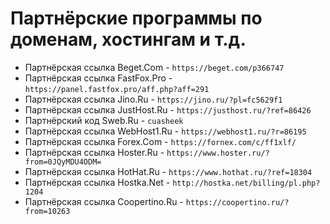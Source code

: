 # Партнёрские программы по доменам, хостингам и т.д.

- Партнёрская ссылка Beget.Com - `https://beget.com/p366747`
- Партнёрская ссылка FastFox.Pro - `https://panel.fastfox.pro/aff.php?aff=291`
- Партнёрская ссылка Jino.Ru - `https://jino.ru/?pl=fc5629f1`
- Партнёрская ссылка JustHost.Ru - `https://justhost.ru/?ref=86426`
- Партнёрский код Sweb.Ru - `cuasheek`
- Партнёрская ссылка WebHost1.Ru - `https://webhost1.ru/?r=86195`
- Партнёрская ссылка Forex.Com - `https://fornex.com/c/ff1xlf/`
- Партнёрская ссылка Hoster.Ru - `https://www.hoster.ru/?from=0JQyMDU4ODM=`
- Партнёрская ссылка HotHat.Ru - `https://www.hothat.ru/?ref=18304`
- Партнёрская ссылка Hostka.Net - `http://hostka.net/billing/pl.php?1204`
- Партнёрская ссылка Coopertino.Ru - `https://coopertino.ru/?from=10263`
